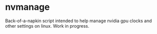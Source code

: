 # nvmanage
Back-of-a-napkin script intended to help manage nvidia gpu clocks and other settings on linux.
Work in progress.
